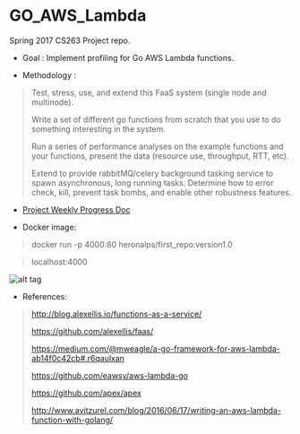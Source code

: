 # GO_AWS_Lambda
Spring 2017 CS263 Project repo.

* Goal : Implement profiling for Go AWS Lambda functions.

* Methodology :
> Test, stress, use, and extend this FaaS system (single node and multinode).
>
> Write a set of different go functions from scratch that you use to do something interesting in the system.
>
> Run a series of performance analyses on the example functions and your functions, present the data (resource use, throughput, RTT, etc).
>
> Extend to provide rabbitMQ/celery background tasking service to spawn asynchronous, long running tasks. Determine how to error check, kill, prevent task bombs, and enable other robustness features.

* [Project Weekly Progress Doc](https://docs.google.com/document/d/1tHw5Rg2PnelCtNK6GbNgs5Au3scM_-QwTklzjQPyCtA/edit?usp=sharing)


* Docker image:

> docker run -p 4000:80 heronalps/first_repo:version1.0

> localhost:4000

![alt tag](https://github.com/Heronalps/GO_AWS_Lambda/blob/master/docker/service_stack.png)


* References:

> http://blog.alexellis.io/functions-as-a-service/
>
> https://github.com/alexellis/faas/
>
> https://medium.com/@mweagle/a-go-framework-for-aws-lambda-ab14f0c42cb#.r6qaulxan
>
> https://github.com/eawsy/aws-lambda-go
>
> https://github.com/apex/apex
>
> http://www.avitzurel.com/blog/2016/06/17/writing-an-aws-lambda-function-with-golang/
